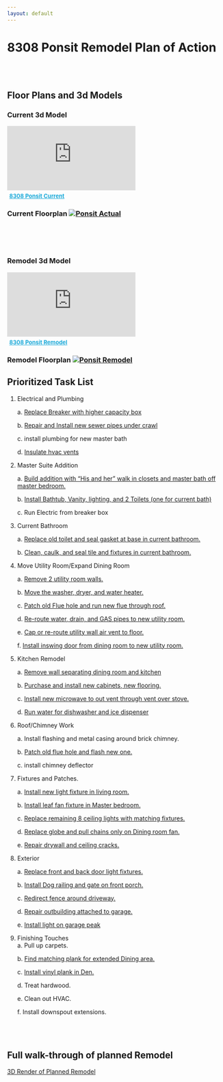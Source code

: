 ```yaml
---
layout: default
---
```


# 8308 Ponsit Remodel Plan of Action  

&nbsp;  
&nbsp;  

## Floor Plans and 3d Models

### Current 3d Model 

<div class="sketchfab-embed-wrapper"> <iframe title="8308 Ponsit Actual" frameborder="0" allowfullscreen mozallowfullscreen="true" webkitallowfullscreen="true" allow="autoplay; fullscreen; xr-spatial-tracking" xr-spatial-tracking execution-while-out-of-viewport execution-while-not-rendered web-share src="https://sketchfab.com/models/959e26c057c94ef4b06e54766ce4c5d5/embed?dnt=1"> </iframe> <p style="font-size: 13px; font-weight: normal; margin: 5px; color: #4A4A4A;"> <a href="https://sketchfab.com/3d-models/8308-ponsit-actual-959e26c057c94ef4b06e54766ce4c5d5?utm_medium=embed&utm_campaign=share-popup&utm_content=959e26c057c94ef4b06e54766ce4c5d5" target="_blank" style="font-weight: bold; color: #1CAAD9;"> 8308 Ponsit Current</a></p></div>

### Current Floorplan [![Ponsit Actual](PonsitActual.svg "Ponsit Actual")](PonsitActual.svg)

&nbsp;  
&nbsp;  
&nbsp;  

### Remodel 3d Model

<div class="sketchfab-embed-wrapper"> <iframe title="8308 Ponsit Remodel" frameborder="0" allowfullscreen mozallowfullscreen="true" webkitallowfullscreen="true" allow="autoplay; fullscreen; xr-spatial-tracking" xr-spatial-tracking execution-while-out-of-viewport execution-while-not-rendered web-share src="https://sketchfab.com/models/82135869a6bf44c98516482c2f1ebd23/embed?dnt=1"> </iframe> <p style="font-size: 13px; font-weight: normal; margin: 5px; color: #4A4A4A;"> <a href="https://sketchfab.com/3d-models/8308-ponsit-remodel-82135869a6bf44c98516482c2f1ebd23?utm_medium=embed&utm_campaign=share-popup&utm_content=82135869a6bf44c98516482c2f1ebd23" target="_blank" style="font-weight: bold; color: #1CAAD9;"> 8308 Ponsit Remodel</a></p></div>

### Remodel Floorplan [![Ponsit Remodel](PonsitRemod.svg "Ponsit Remodel")](PonsitRemod.svg)

## Prioritized Task List

1. Electrical and Plumbing  

    a. [Replace Breaker with higher capacity box](assets/1a.jpg)

    b. [Repair and Install new sewer pipes under crawl](assets/1b.jpg)  

    c. install plumbing for new master bath  

    d. [Insulate hvac vents](assets/1d.jpg)

2. Master Suite Addition  

    a. [Build addition with “His and her” walk in closets and master bath off master bedroom.](assets/2a.png)  
    
    b. [Install Bathtub, Vanity, lighting, and 2 Toilets (one for current bath)](assets/2b.jpg)
    
    c. Run Electric from breaker box

3. Current Bathroom  
    
    a. [Replace old toilet and seal gasket at base in current bathroom.](assets/3a.jpg) 
    
    b. [Clean, caulk, and seal tile and fixtures in current bathroom.](assets/3b.jpg)

4. Move Utility Room/Expand Dining Room

    a. [Remove 2 utility room walls.](assets/4a.jpg)  
    
    b. [Move the washer, dryer, and water heater.](assets/4b.jpg)
    
    c. [Patch old Flue hole and run new flue through roof.](assets/4c.jpg)
    
    d. [Re-route water, drain, and GAS pipes to new utility room.](assets/4d.jpg)

    e. [Cap or re-route utility wall air vent to floor.](assets/4e.jpg)  

    f. [Install inswing door from dining room to new utility room.](assets/4f.jpg)

5. Kitchen Remodel  

    a. [Remove wall separating dining room and kitchen](assets/5a.jpg) 
    
    b. [Purchase and install new cabinets, new flooring.](assets/5b.jpg)  
    
    c. [Install new microwave to out vent through vent over stove.](assets/5c.jpg) 
    
    d. [Run water for dishwasher and ice dispenser](assets/5d.jpg)

6. Roof/Chimney Work  
    
    a. Install flashing and metal casing around brick chimney.  

    b. [Patch old flue hole and flash new one.](assets/6b.jpg)
    
    c. install chimney deflector
  
7. Fixtures and Patches.  

    a. [Install new light fixture in living room.](assets/7a.jpg)  
    
    b. [Install leaf fan fixture in Master bedroom.](assets/7b.jpg)  
    
    c. [Replace remaining 8 ceiling lights with matching fixtures.](assets/7c.jpg)  
    
    d. [Replace globe and pull chains only on Dining room fan.](assets/7d.jpg)  
    
    e. [Repair drywall and ceiling cracks.](assets/7e.jpg)

8. Exterior  

    a. [Replace front and back door light fixtures.](assets/9a.jpg)  
    
    b. [Install Dog railing and gate on front porch.](assets/9b.jpg)  
    
    c. [Redirect fence around driveway.](assets/9c.jpg)  
    
    d. [Repair outbuilding attached to garage.](assets/9d.jpg)  
    
    e. [Install light on garage peak](assets/9e.jpg)  

9. Finishing Touches  
    a. Pull up carpets.  
    
    b. [Find matching plank for extended Dining area.](assets/9b.jpg)  
    
    c. [Install vinyl plank in Den.](assets/9c.jpg)

    d. Treat hardwood.  
    
    e. Clean out HVAC.  
    
    f. Install downspout extensions.
&nbsp;  
&nbsp;  
&nbsp;  
&nbsp;  

## Full walk-through of planned Remodel

[3D Render of Planned Remodel](./FullRemodel.html)